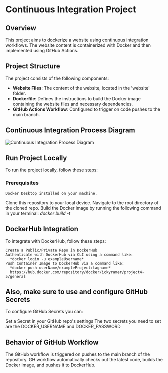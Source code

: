 # Continuous Integration Project

## Overview
This project aims to dockerize a website using continuous integration workflows. The website content is containerized with Docker and then implemented using GitHub Actions.

## Project Structure
The project consists of the following components:
- **Website Files**: The content of the website, located in the 'website' folder.
- **Dockerfile**: Defines the instructions to build the Docker image containing the website files and necessary dependencies.
- **GitHub Actions Workflow**: Configured to trigger on code pushes to the main branch.

## Continuous Integration Process Diagram
![Continuous Integration Process Diagram](s24cicd-IckyWuv/DIAGRAM.png)

## Run Project Locally

To run the project locally, follow these steps:
### Prerequisites
    Docker Desktop installed on your machine.
Clone this repository to your local device.
Navigate to the root directory of the cloned repo.
Build the Docker image by running the following command in your terminal:
  *docker build -t <your-image-name>*

## DockerHub Integration

To integrate with DockerHub, follow these steps:

    Create a Public/Private Repo in DockerHub
    Authenticate with DockerHub via CLI using a command like:
      *docker login -u exampleUsername*
    Push Container Image to DockerHub via a command like:
      *docker push userName/exampleProject:tagname*
      https://hub.docker.com/repository/docker/ickyramer/project4-5/general

## Also, make sure to use and configure GitHub Secrets

To configure GitHub Secrets you can:

  Set a Secret in your GitHub repo's settings
  The two secrets you need to set are the DOCKER_USERNAME and DOCKER_PASSWORD

## Behavior of GitHub Workflow

The GitHub workflow is triggered on pushes to the main branch of the repository. GH workflow automatically checks out the latest code, builds the Docker image, and pushes it to DockerHub.
